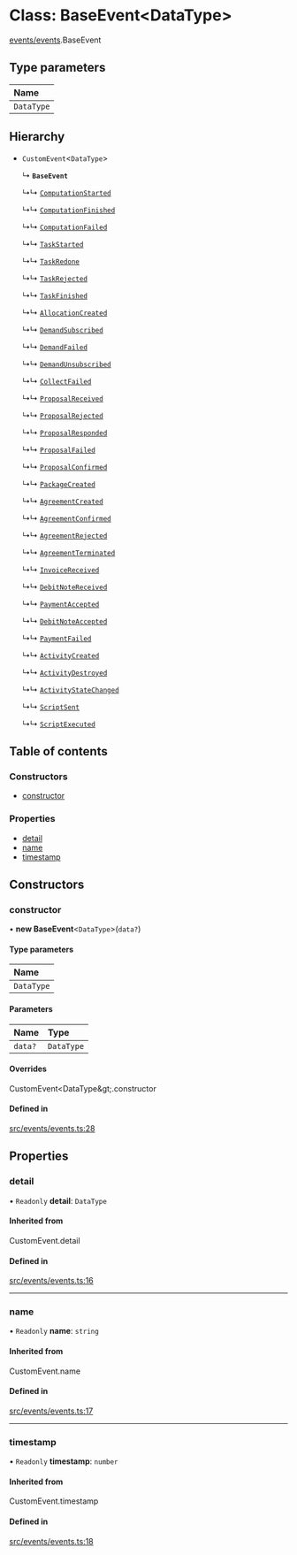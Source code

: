 # Class: BaseEvent<DataType\>

[events/events](../modules/events_events).BaseEvent

## Type parameters

| Name |
| :------ |
| `DataType` |

## Hierarchy

- `CustomEvent`<`DataType`\>

  ↳ **`BaseEvent`**

  ↳↳ [`ComputationStarted`](events_events.ComputationStarted)

  ↳↳ [`ComputationFinished`](events_events.ComputationFinished)

  ↳↳ [`ComputationFailed`](events_events.ComputationFailed)

  ↳↳ [`TaskStarted`](events_events.TaskStarted)

  ↳↳ [`TaskRedone`](events_events.TaskRedone)

  ↳↳ [`TaskRejected`](events_events.TaskRejected)

  ↳↳ [`TaskFinished`](events_events.TaskFinished)

  ↳↳ [`AllocationCreated`](events_events.AllocationCreated)

  ↳↳ [`DemandSubscribed`](events_events.DemandSubscribed)

  ↳↳ [`DemandFailed`](events_events.DemandFailed)

  ↳↳ [`DemandUnsubscribed`](events_events.DemandUnsubscribed)

  ↳↳ [`CollectFailed`](events_events.CollectFailed)

  ↳↳ [`ProposalReceived`](events_events.ProposalReceived)

  ↳↳ [`ProposalRejected`](events_events.ProposalRejected)

  ↳↳ [`ProposalResponded`](events_events.ProposalResponded)

  ↳↳ [`ProposalFailed`](events_events.ProposalFailed)

  ↳↳ [`ProposalConfirmed`](events_events.ProposalConfirmed)

  ↳↳ [`PackageCreated`](events_events.PackageCreated)

  ↳↳ [`AgreementCreated`](events_events.AgreementCreated)

  ↳↳ [`AgreementConfirmed`](events_events.AgreementConfirmed)

  ↳↳ [`AgreementRejected`](events_events.AgreementRejected)

  ↳↳ [`AgreementTerminated`](events_events.AgreementTerminated)

  ↳↳ [`InvoiceReceived`](events_events.InvoiceReceived)

  ↳↳ [`DebitNoteReceived`](events_events.DebitNoteReceived)

  ↳↳ [`PaymentAccepted`](events_events.PaymentAccepted)

  ↳↳ [`DebitNoteAccepted`](events_events.DebitNoteAccepted)

  ↳↳ [`PaymentFailed`](events_events.PaymentFailed)

  ↳↳ [`ActivityCreated`](events_events.ActivityCreated)

  ↳↳ [`ActivityDestroyed`](events_events.ActivityDestroyed)

  ↳↳ [`ActivityStateChanged`](events_events.ActivityStateChanged)

  ↳↳ [`ScriptSent`](events_events.ScriptSent)

  ↳↳ [`ScriptExecuted`](events_events.ScriptExecuted)

## Table of contents

### Constructors

- [constructor](events_events.BaseEvent#constructor)

### Properties

- [detail](events_events.BaseEvent#detail)
- [name](events_events.BaseEvent#name)
- [timestamp](events_events.BaseEvent#timestamp)

## Constructors

### constructor

• **new BaseEvent**<`DataType`\>(`data?`)

#### Type parameters

| Name |
| :------ |
| `DataType` |

#### Parameters

| Name | Type |
| :------ | :------ |
| `data?` | `DataType` |

#### Overrides

CustomEvent&lt;DataType\&gt;.constructor

#### Defined in

[src/events/events.ts:28](https://github.com/golemfactory/golem-js/blob/f1546de/src/events/events.ts#L28)

## Properties

### detail

• `Readonly` **detail**: `DataType`

#### Inherited from

CustomEvent.detail

#### Defined in

[src/events/events.ts:16](https://github.com/golemfactory/golem-js/blob/f1546de/src/events/events.ts#L16)

___

### name

• `Readonly` **name**: `string`

#### Inherited from

CustomEvent.name

#### Defined in

[src/events/events.ts:17](https://github.com/golemfactory/golem-js/blob/f1546de/src/events/events.ts#L17)

___

### timestamp

• `Readonly` **timestamp**: `number`

#### Inherited from

CustomEvent.timestamp

#### Defined in

[src/events/events.ts:18](https://github.com/golemfactory/golem-js/blob/f1546de/src/events/events.ts#L18)
